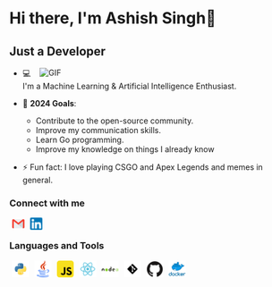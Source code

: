 # Hi there, I'm Ashish Singh👋

## Just a Developer

<img hight="320" width="450" align="right" alt="GIF" src="assets/giphy.gif">

- 💻 I'm a Machine Learning & Artificial Intelligence Enthusiast.

- 🥅 **2024 Goals**:
  - Contribute to the open-source community.
  - Improve my communication skills.
  - Learn Go programming.
  - Improve my knowledge on things I already know
- ⚡ Fun fact: I love playing CSGO and Apex Legends and memes in general.

### Connect with me

<a href="mailto:ashishkumarsingh046@gmail.com"><img style="margin:0 5px" align="left" alt="Email" width="22px" src="assets/gmail.png" /></a>
<a href="https://www.linkedin.com/in/ashishkssingh/"><img style="margin:0 5px" align="left" alt="LinkedIn" width="22px" src="assets/linkedin.png" /></a>

<br />

### Languages and Tools

<a href="https://www.python.org/about/"><img style="margin:0 5px" align="left" alt="Python" width="30px" src="https://raw.githubusercontent.com/github/explore/80688e429a7d4ef2fca1e82350fe8e3517d3494d/topics/python/python.png" /></a>
<a href="https://www.java.com/en/"><img style="margin:0 5px" align="left" alt="Java" width="30px" src="assets/java.png" /></a>
<a href="https://developer.mozilla.org/en-US/docs/Web/JavaScript"><img style="margin:0 5px" align="left" alt="JavaScript" width="30px" src="assets/javascript.png" /></a>
<a href="https://reactjs.org/"><img style="margin:0 5px" align="left" alt="React" width="30px" src="assets/react.png" /></a>
<a href="https://nodejs.dev/"><img style="margin:0 5px" align="left" alt="Node" width="30px" src="assets/nodejs.png" /></a>
<a href="https://git-scm.com/"><img style="margin:0 5px" align="left" alt="Git" width="30px" src="assets/git.png" /></a>
<a href="https://github.com/"><img style="margin:0 5px" align="left" alt="GitHub" width="30px" src="assets/github.png" /></a>
<a href="https://www.docker.com/"><img style="margin:0 5px" align="left" alt="Node" width="30px" src="https://raw.githubusercontent.com/github/explore/80688e429a7d4ef2fca1e82350fe8e3517d3494d/topics/docker/docker.png" /></a>
